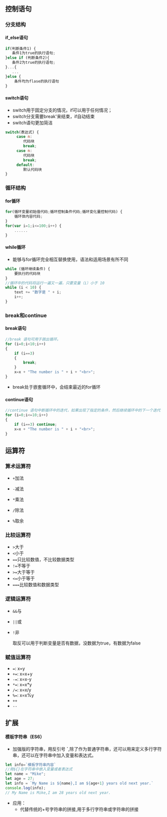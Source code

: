## 控制语句

### 		分支结构

#### 				if_else语句

``` javascript
if(判断条件1) {
   条件1为true的执行语句;
}else if (判断条件2){
   条件2为true的执行语句;
}...{
   ...
}else {
    条件均为flase的执行语句
}
```

#### 		switch语句

- switch用于固定分支的情况，if可以用于任何情况；
- switch分支需要break'来结束，if自动结束
- switch语句更加简洁

``` javascript
switch(表达式) {
     case n:
        代码块
        break;
     case n:
        代码块
        break;
     default:
        默认代码块
} 
```

###     循环结构

#### 				for循环

``` javascript
for(循环变量初始值代码;循环控制条件代码;循环变化量控制代码) {
    循环体内容代码;
}
for(var i=1;i<=100;i++) {
    ......
}
```

#### 		while循环

- 能够与for循环完全相互替换使用，语法和适用场景有所不同

``` javascript
while (循环继续条件) {
    要执行的代码块
}
//循环中的代码将运行一遍又一遍，只要变量（i）小于 10
while (i < 10) {
    text += "数字是 " + i;
    i++;
}
```

### break和continue

#### 	break语句

``` javascript
//break 语句可用于跳出循环。
for (i=0;i<10;i++)
{
    if (i==3)
    {
        break;
    }
    x=x + "The number is " + i + "<br>";
}
```

- break处于嵌套循环中，会结束最近的for循环

####      continue语句

``` javascript
//continue 语句中断循环中的迭代，如果出现了指定的条件，然后继续循环中的下一个迭代
for (i=0;i<=10;i++)
{
    if (i==3) continue;
    x=x + "The number is " + i + "<br>";
}
```



## 运算符

### 		算术运算符

- `+`加法

- `-`减法

- `*`乘法

- `/`除法

- `%`取余

###         比较运算符

- `>`大于
- `<`小于
- `==`只比较数值，不比较数据类型
- `!=`不等于
- `>=`大于等于
- `<=`小于等于
- `===`比较数值和数据类型

###          逻辑运算符

- `&&`与

- `||`或

- `!`非

  取反可以用于判断变量是否有数据，没数据为true，有数据为false

###         赋值运算符

- `=`: x=y
- `+=`: x=x+y 
- `-=`: x=x-y
- `*=`: x=x*y
- `/=`: x=x/y
- `%=`: x=x%y
- `++`
- `--`

## **扩展**

#### 	模板字符串（ES6）

- 加强版的字符串，用反引号 **`**,除了作为普通字符串，还可以用来定义多行字符串，还可以在字符串中加入变量和表达式。

``` javascript
let info=`模板字符串内容`
//用${}在字符串中嵌入变量或者表达式
let name = "Mike";
let age = 27;
let info = `My Name is ${name},I am ${age+1} years old next year.`
console.log(info);
// My Name is Mike,I am 28 years old next year.
```

- 应用：
  - 代替传统的+号字符串的拼接,用于多行字符串或字符串的拼接